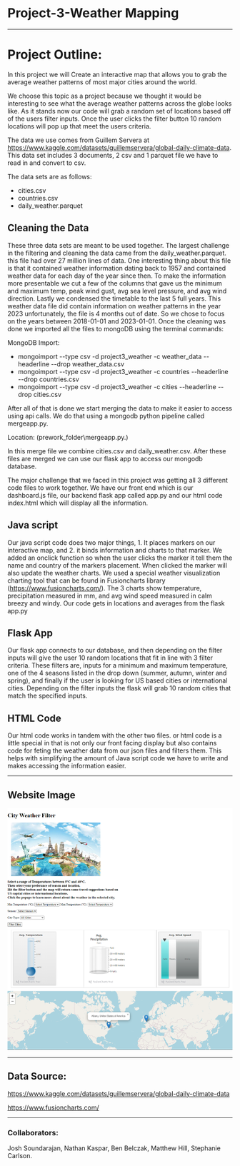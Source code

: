 # Project-3-Weather Mapping

______________________________________________________________

# Project Outline:

In this project we will Create an interactive map that allows you to grab the average weather patterns of most major cities around the world.

We choose this topic as a project because we thought it would be interesting to see what the average weather patterns across the globe looks like. As it stands now our code will grab a random set of locations based off of the users filter inputs. Once the user clicks the filter button 10 random locations will pop up that meet the users criteria. 


The data we use comes from Guillem Servera at https://www.kaggle.com/datasets/guillemservera/global-daily-climate-data. This data set includes 3 documents, 2 csv and 1 parquet file we have to read in and convert to csv. 

The data sets are as follows:

*   cities.csv
*   countries.csv
*   daily_weather.parquet

## Cleaning the Data

These three data sets are meant to be used together. The largest challenge in the filtering and cleaning the data came from the daily_weather.parquet. this file had over 27 million lines of data. One interesting thing about this file is that it contained weather information dating back to 1957 and contained weather data for each day of the year since then. To make the information more presentable we cut a few of the columns that gave us the minimum and maximum temp, peak wind gust, avg sea level pressure, and avg wind direction. <!-- #We didn't want to over complicate the information that user's would be seeing.# -->Lastly we condensed the timetable to the last 5 full years. This weather data file did contain information on weather patterns in the year 2023 unfortunately, the file is 4 months out of date. So we chose to focus on the years between 2018-01-01 and 2023-01-01. Once the cleaning was done we imported all the files to mongoDB using the terminal commands:

MongoDB Import:
* mongoimport --type csv -d project3_weather -c weather_data --headerline --drop weather_data.csv
* mongoimport --type csv -d project3_weather -c countries --headerline --drop countries.csv
* mongoimport --type csv -d project3_weather -c cities --headerline --drop cities.csv

After all of that is done we start merging the data to make it easier to access using api calls. We do that using a mongodb python pipeline called mergeapp.py. 

Location: (prework_folder\mergeapp.py.) 

In this merge file we combine cities.csv and daily_weather.csv. After these files are merged we can use our flask app to access our mongodb database.

The major challenge that we faced in this project was getting all 3 different code files to work together. We have our front end which is our dashboard.js file, our backend flask app called app.py and our html code index.html which will display all the information. 

## Java script
Our java script code does two major things, 1. It places markers on our interactive map, and 2. it binds information and charts to that marker. We added an onclick function so when the user clicks the marker it tell them the name and country of the markers placement. When clicked the marker will also update the weather charts. We used a special weather visualization charting tool that can be found in Fusioncharts library (https://www.fusioncharts.com/). The 3 charts show temperature, precipitation measured in mm, and avg wind speed measured in calm breezy and windy. Our code gets in locations and averages from the flask app.py

## Flask App
 Our flask app connects to our database, and then depending on the filter inputs will give the user 10 random locations that fit in line with 3 filter criteria. These filters are, inputs for a minimum and maximum temperature, one of the 4 seasons listed in the drop down (summer, autumn, winter and spring), and finally if the user is looking for US based cities or international cities. Depending on the filter inputs the flask will grab 10 random cities that match the specified inputs. 

 ## HTML Code
 Our html code works in tandem with the other two files. or html code is a little special in that is not only our front facing display but also contains code for feting the weather data from our json files and filters them. This helps with simplifying the amount of Java script code we have to write and makes accessing the information easier.
________________________________________________________________________
## Website Image

![Alt text](image.png)
________________________________________________________________________


## Data Source:
https://www.kaggle.com/datasets/guillemservera/global-daily-climate-data

https://www.fusioncharts.com/

________________________________________________________________________
### Collaborators:

Josh Soundarajan, 
Nathan Kaspar,
Ben Belczak,
Matthew Hill,
Stephanie Carlson.




